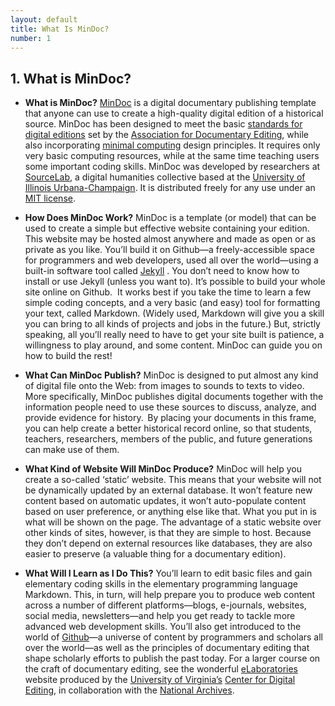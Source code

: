```yaml
---
layout: default
title: What Is MinDoc?
number: 1
---
```


## 1.  What is MinDoc?

- **What is MinDoc?**  [MinDoc](https://github.com/TonLeon/mindoc) is a digital documentary publishing template that anyone can use to create a high-quality digital edition of a historical source. MinDoc has been designed to meet the basic [standards for digital editions](https://www.documentaryediting.org/wordpress/?page_id=508) set by the [Association for Documentary Editing](https://www.documentaryediting.org/wordpress/), while also incorporating [minimal computing](http://digitalhumanities.org/dhq/vol/16/2/000646/000646.html) design principles. It requires only very basic computing resources, while at the same time teaching users some important coding skills. MinDoc was developed by researchers at [SourceLab](https://experts.illinois.edu/en/activities/sourcelab-journal), a digital humanities collective based at the [University of Illinois Urbana-Champaign](https://illinois.edu/). It is distributed freely for any use under an [MIT license](https://opensource.org/license/MIT/).

- **How Does MinDoc Work?** MinDoc is a template (or model) that can be used to create a simple but effective website containing your edition. This website may be hosted almost anywhere and made as open or as private as you like. You’ll build it on Github—a freely-accessible space for programmers and web developers, used all over the world—using a built-in software tool called [Jekyll](https://jekyllrb.com/) . You don’t need to know how to install or use Jekyll (unless you want to). It’s possible to build your whole site online on Github.  It works best if you take the time to learn a few simple coding concepts, and a very basic (and easy) tool for formatting your text, called Markdown. (Widely used, Markdown will give you a skill you can bring to all kinds of projects and jobs in the future.) But, strictly speaking, all you’ll really need to have to get your site built is patience, a willingness to play around, and some content. MinDoc can guide you on how to build the rest!

- **What Can MinDoc Publish?** MinDoc is designed to put almost any kind of digital file onto the Web: from images to sounds to texts to video.  More specifically, MinDoc publishes digital documents together with the information people need to use these sources to discuss, analyze, and provide evidence for history.  By placing your documents in this frame, you can help create a better historical record online, so that students, teachers, researchers, members of the public, and future generations can make use of them.

-  **What Kind of Website Will MinDoc Produce?** MinDoc will help you create a so-called ‘static’ website. This means that your website will not be dynamically updated by an external database. It won’t feature new content based on automatic updates, it won’t auto-populate content based on user preference, or anything else like that. What you put in is what will be shown on the page. The advantage of a static website over other kinds of sites, however, is that they are simple to host. Because they don’t depend on external resources like databases, they are also easier to preserve (a valuable thing for a documentary edition).

- **What Will I Learn as I Do This?** You’ll learn to edit basic files and gain elementary coding skills in the elementary programming language Markdown. This, in turn, will help prepare you to produce web content across a number of different platforms—blogs, e-journals, websites, social media, newsletters—and help you get ready to tackle more advanced web development skills. You’ll also get introduced to the world of [Github](https://github.com/)—a universe of content by programmers and scholars all over the world—as well as the principles of documentary editing that shape scholarly efforts to publish the past today. For a larger course on the craft of documentary editing, see the wonderful [eLaboratories](https://elaboratories.org/) website produced by the [University of Virginia’s](https://www.virginia.edu/) [Center for Digital Editing](https://centerfordigitalediting.org/), in collaboration with the [National Archives](https://www.archives.gov/).




